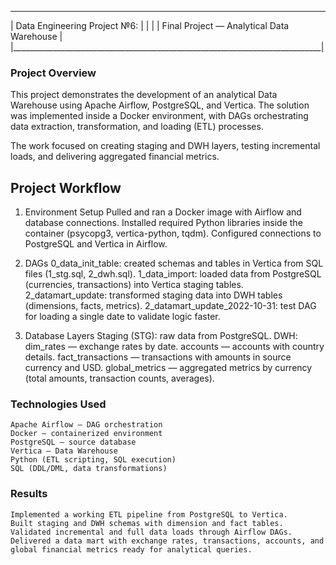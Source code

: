  _____________________________________________________________________________
|                         Data Engineering Project №6:                        |
|                                                                             |
|                Final Project — Analytical Data Warehouse                    |
|_____________________________________________________________________________|

### Project Overview

This project demonstrates the development of an analytical Data Warehouse using 
Apache Airflow, PostgreSQL, and Vertica.
The solution was implemented inside a Docker environment, with DAGs orchestrating data extraction, transformation, and loading (ETL) processes.

The work focused on creating staging and DWH layers, testing incremental loads, and delivering aggregated financial metrics.

## Project Workflow

1. Environment Setup
    Pulled and ran a Docker image with Airflow and database connections.
    Installed required Python libraries inside the container (psycopg3, vertica-python, tqdm).
    Configured connections to PostgreSQL and Vertica in Airflow.

2. DAGs
    0_data_init_table: created schemas and tables in Vertica from SQL files (1_stg.sql, 2_dwh.sql).
    1_data_import: loaded data from PostgreSQL (currencies, transactions) into Vertica staging tables.
    2_datamart_update: transformed staging data into DWH tables (dimensions, facts, metrics).
    2_datamart_update_2022-10-31: test DAG for loading a single date to validate logic faster.

3. Database Layers
    Staging (STG): raw data from PostgreSQL.
    DWH:
        dim_rates — exchange rates by date.
        accounts — accounts with country details.
        fact_transactions — transactions with amounts in source currency and USD.
        global_metrics — aggregated metrics by currency (total amounts, transaction counts, averages).

### Technologies Used
    Apache Airflow — DAG orchestration
    Docker — containerized environment
    PostgreSQL — source database
    Vertica — Data Warehouse
    Python (ETL scripting, SQL execution)
    SQL (DDL/DML, data transformations)

### Results
    Implemented a working ETL pipeline from PostgreSQL to Vertica.
    Built staging and DWH schemas with dimension and fact tables.
    Validated incremental and full data loads through Airflow DAGs.
    Delivered a data mart with exchange rates, transactions, accounts, and global financial metrics ready for analytical queries.